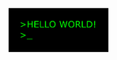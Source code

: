 <div style="text-align:center" > <img alt="GIF" width='40%' src="https://github.com/Mrrobi/Mrrobi/blob/master/img/hello.gif" /></div>
<!--
**Mrrobi/Mrrobi** is a ✨ _special_ ✨ repository because its `README.md` (this file) appears on your GitHub profile.

Here are some ideas to get you started:

- 🔭 I’m currently working on ...
- 🌱 I’m currently learning ...
- 👯 I’m looking to collaborate on ...
- 🤔 I’m looking for help with ...
- 💬 Ask me about ...
- 📫 How to reach me: ...
- 😄 Pronouns: ...
- ⚡ Fun fact: ...
-->
